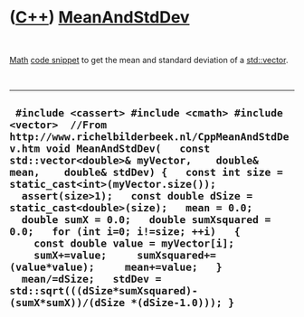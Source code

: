 
 

 

 

 

 

([C++](Cpp.md)) [MeanAndStdDev](CppMeanAndStdDev.md)
======================================================

 

[Math](CppMath.md) [code snippet](CppCodeSnippets.md) to get the mean
and standard deviation of a [std::vector](CppVector.md).

 

  --------------------------------------------------------------------------------------------------------------------------------------------------------------------------------------------------------------------------------------------------------------------------------------------------------------------------------------------------------------------------------------------------------------------------------------------------------------------------------------------------------------------------------------------------------------------------------------------------------------------------------------------------------------
  ` #include <cassert> #include <cmath> #include <vector>  //From http://www.richelbilderbeek.nl/CppMeanAndStdDev.htm void MeanAndStdDev(   const std::vector<double>& myVector,    double& mean,    double& stdDev) {   const int size = static_cast<int>(myVector.size());   assert(size>1);   const double dSize = static_cast<double>(size);   mean = 0.0;   double sumX = 0.0;   double sumXsquared = 0.0;   for (int i=0; i!=size; ++i)   {     const double value = myVector[i];     sumX+=value;     sumXsquared+=(value*value);     mean+=value;   }    mean/=dSize;   stdDev = std::sqrt(((dSize*sumXsquared)-(sumX*sumX))/(dSize *(dSize-1.0))); }`
  --------------------------------------------------------------------------------------------------------------------------------------------------------------------------------------------------------------------------------------------------------------------------------------------------------------------------------------------------------------------------------------------------------------------------------------------------------------------------------------------------------------------------------------------------------------------------------------------------------------------------------------------------------------

 

 

 

 

 

 

